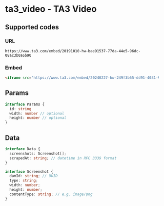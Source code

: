 # ta3_video -  TA3 Video

## Supported codes

### URL

```
https://www.ta3.com/embed/20191010-hw-bae91537-77da-44e5-96dc-08ac3b0a6b90 
```

### Embed

```html
<iframe src='https://www.ta3.com/embed/20240227-hw-249f3b65-dd91-4031-9c76-edb8bc35f80d' width='750' height='422' frameborder='0' scrolling='no'></iframe>
```

## Params

```ts
interface Params {
  id: string
  width: number // optional
  height: number // optional
}
```

## Data

```ts
interface Data {
  screenshots: Screenshot[];
  scrapedAt: string; // datetime in RFC 3339 format
}

interface Screenshot {
  damId: string; // UUID
  type: string;
  width: number;
  height: number;
  contentType: string; // e.g. image/png
}
```
